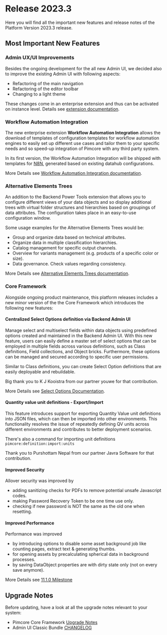 # Release 2023.3

Here you will find all the important new features and release notes of the Platform Version 2023.3 release. 

## Most Important New Features

### Admin UX/UI Improvements

Besides the ongoing development for the all new Admin UI, we decided also to improve the existing Admin UI with following aspects: 
- Refactoring of the main navigation 
- Refactoring of the editor toolbar
- Changing to a light theme 

These changes come in an enterprise extension and thus can be activated on instance level. Details see [extension documentation]().


### Workflow Automation Integration

The new enterprise extension **Workflow Automation Integration** allows the download of templates of configuration templates for 
workflow automation engines to easily set up different use cases and tailor them to your specific 
needs and so speed-up integration of Pimcore with any third party system. 

In its first version, the Workflow Automation Integration will be shipped with templates for [N8N](https://n8n.io/), generated based 
on existing datahub configurations. 

More Details see [Workflow Automation Integration documentation]().


### Alternative Elements Trees

An addition to the Backend Power Tools extension that allows you to configure different views of your data objects and so display additional trees with 
virtual folder structures and hierarchies based on groupings of data attributes.
The configuration takes place in an easy-to-use configuration window.

Some usage examples for the Alternative Elements Trees would be: 
- Group and organize data based on technical attributes.
- Organize data in multiple classification hierarchies. 
- Catalog management for specific output channels.   
- Overview for variants management (e.g. products of a specific color or size). 
- Data governance. Check values regarding consistency. 

More Details see [Alternative Elements Trees documentation]().

### Core Framework

Alongside ongoing product maintenance, this platform releases includes a new minor version of the the Core Framework which introduces the following new features:

#### Centralized Select Options definition via Backend Admin UI
Manage select and multiselect fields within data objects using predefined options created and maintained in the Backend Admin UI. With this new feature, 
users can easily define a master set of select options that can be employed in multiple fields across various definitions, such as Class definitions, Field collections, 
and Object bricks. 
Furthermore, these options can be managed and secured according to specific user permissions.

Similar to Class definitions, you can create Select Option definitions that are easily deployable and rebuildable. 

Big thank you to K J Kooistra from our partner youwe for that contribution. 

More Details see [Select Options Documentation](https://pimcore.com/docs/platform/Pimcore/Objects/Object_Classes/Data_Types/Select_Options).


#### Quantity value unit definitions - Export/Import
This feature introduces support for exporting Quantity Value unit definitions into JSON files, which can then be imported into other environments. This functionality 
resolves the issue of repeatedly defining QV units across different environments and contributes to better deployment scenarios. 

There's also a command for importing unit definitions `pimcore:definition:import:units`

Thank you to Purshottam Nepal from our partner Javra Software for that contribution.


#### Improved Security
Allover security was improved by 
- adding sanitizing checks for PDFs to remove potential unsafe Javascript codes. 
- making Password Recovery Token to be one time use only. 
- checking if new password is NOT the same as the old one when resetting. 

#### Improved Performance
Performance was improved 
- by introducing options to disable some asset background job like counting pages, extract text & generating thumbs. 
- for opening assets by precalculating spherical data in background processes. 
- by saving DataObject properties are with dirty state only (not on every save anymore).


More Details see [11.1.0 Milestone](https://github.com/pimcore/pimcore/milestone/189?closed=1)


## Upgrade Notes
Before updating, have a look at all the upgrade notes relevant to your system:
- Pimcore Core Framework [Upgrade Notes](https://pimcore.com/docs/platform/Pimcore/Installation_and_Upgrade/Upgrade_Notes/#pimcore-1110)
- Admin UI Classic Bundle [CHANGELOG](https://github.com/pimcore/admin-ui-classic-bundle/blob/1.x/CHANGELOG.md#v120)


